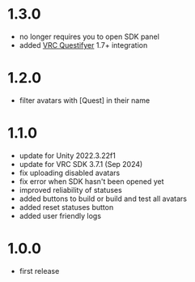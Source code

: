 # 1.3.0

- no longer requires you to open SDK panel
- added [VRC Questifyer](https://github.com/imagitama/vrc-questifyer) 1.7+ integration

# 1.2.0

- filter avatars with [Quest] in their name

# 1.1.0

- update for Unity 2022.3.22f1
- update for VRC SDK 3.7.1 (Sep 2024)
- fix uploading disabled avatars
- fix error when SDK hasn't been opened yet
- improved reliability of statuses
- added buttons to build or build and test all avatars
- added reset statuses button
- added user friendly logs

# 1.0.0

- first release
